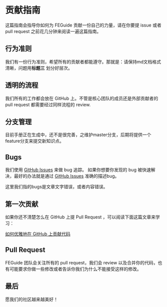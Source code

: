 # 贡献指南
这篇指南会指导你如何为 FEGuide 贡献一份自己的力量，请在你要提 issue 或者 pull request 之前花几分钟来阅读一遍这篇指南。


## 行为准则
我们有一份行为准则，希望所有的贡献者都能遵守。那就是：请保持md文档格式清晰，问题用**标题三** 划分好层次。


## 透明的流程
我们所有的工作都会放在 GitHub 上。不管是核心团队的成员还是外部贡献者的 pull request 都需要经过同样流程的 review.


## 分支管理
目前手册正在生成中，还不是很完善，之维护master分支，后期将提供一个feature分支来提交新知识点。


## Bugs
我们使用 [GitHub Issues](https://github.com/nanhupatar/FEGuide/issues) 来做 bug 追踪。 如果你想要你发现的 bug 被快速解决，最好的办法就是通过 [GitHub Issues](https://github.com/nanhupatar/FEGuide/issues) 准确的描述bug。

这里我们指的bugs是文章文字错误，或者内容错误。


## 第一次贡献
如果你还不清楚怎么在 GitHub 上提 Pull Request ，可以阅读下面这篇文章来学习：

[如何优雅地在 GitHub 上贡献代码](https://segmentfault.com/a/1190000000736629)


## Pull Request
FEGuide 团队会关注所有的 pull request，我们会 review 以及合并你的代码，也有可能要求你做一些修改或者告诉你我们为什么不能接受这样的修改。


## 最后
愿我们的社区越来越美好！